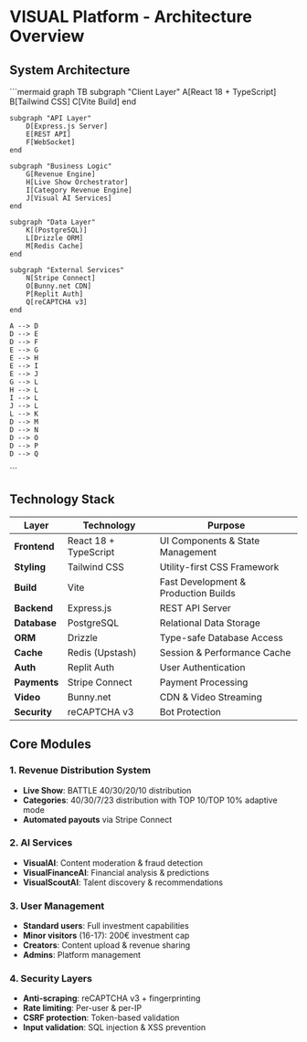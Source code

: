 # VISUAL Platform - Architecture Overview

## System Architecture

\`\`\`mermaid
graph TB
    subgraph "Client Layer"
        A[React 18 + TypeScript]
        B[Tailwind CSS]
        C[Vite Build]
    end
    
    subgraph "API Layer"
        D[Express.js Server]
        E[REST API]
        F[WebSocket]
    end
    
    subgraph "Business Logic"
        G[Revenue Engine]
        H[Live Show Orchestrator]
        I[Category Revenue Engine]
        J[Visual AI Services]
    end
    
    subgraph "Data Layer"
        K[(PostgreSQL)]
        L[Drizzle ORM]
        M[Redis Cache]
    end
    
    subgraph "External Services"
        N[Stripe Connect]
        O[Bunny.net CDN]
        P[Replit Auth]
        Q[reCAPTCHA v3]
    end
    
    A --> D
    D --> E
    D --> F
    E --> G
    E --> H
    E --> I
    E --> J
    G --> L
    H --> L
    I --> L
    J --> L
    L --> K
    D --> M
    D --> N
    D --> O
    D --> P
    D --> Q
\`\`\`

## Technology Stack

| Layer | Technology | Purpose |
|-------|-----------|---------|
| **Frontend** | React 18 + TypeScript | UI Components & State Management |
| **Styling** | Tailwind CSS | Utility-first CSS Framework |
| **Build** | Vite | Fast Development & Production Builds |
| **Backend** | Express.js | REST API Server |
| **Database** | PostgreSQL | Relational Data Storage |
| **ORM** | Drizzle | Type-safe Database Access |
| **Cache** | Redis (Upstash) | Session & Performance Cache |
| **Auth** | Replit Auth | User Authentication |
| **Payments** | Stripe Connect | Payment Processing |
| **Video** | Bunny.net | CDN & Video Streaming |
| **Security** | reCAPTCHA v3 | Bot Protection |

## Core Modules

### 1. Revenue Distribution System
- **Live Show**: BATTLE 40/30/20/10 distribution
- **Categories**: 40/30/7/23 distribution with TOP 10/TOP 10% adaptive mode
- **Automated payouts** via Stripe Connect

### 2. AI Services
- **VisualAI**: Content moderation & fraud detection
- **VisualFinanceAI**: Financial analysis & predictions
- **VisualScoutAI**: Talent discovery & recommendations

### 3. User Management
- **Standard users**: Full investment capabilities
- **Minor visitors** (16-17): 200€ investment cap
- **Creators**: Content upload & revenue sharing
- **Admins**: Platform management

### 4. Security Layers
- **Anti-scraping**: reCAPTCHA v3 + fingerprinting
- **Rate limiting**: Per-user & per-IP
- **CSRF protection**: Token-based validation
- **Input validation**: SQL injection & XSS prevention
